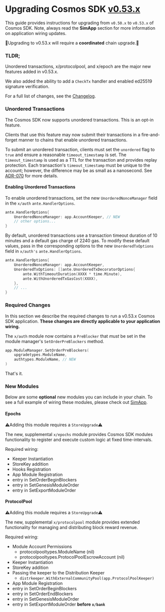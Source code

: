 # Upgrading Cosmos SDK [v0.53.x](https://github.com/cosmos/cosmos-sdk/releases/tag/v0.53.0)

This guide provides instructions for upgrading from `v0.50.x` to `v0.53.x` of Cosmos SDK.
Note, always read the **SimApp** section for more information on application wiring updates.

🚨Upgrading to v0.53.x will require a **coordinated** chain upgrade.🚨

### TLDR;

Unordered transactions, x/protocolpool, and x/epoch are the major new features added in v0.53.x.

We also added the ability to add a `CheckTx` handler and enabled ed25519 signature verification.

For a full list of changes, see the [Changelog](https://github.com/cosmos/cosmos-sdk/blob/release/v0.53.x/CHANGELOG.md).

### Unordered Transactions

The Cosmos SDK now supports unordered transactions. This is an opt-in feature.

Clients that use this feature may now submit their transactions in a fire-and-forget manner to chains that enable unordered transactions.

To submit an unordered transaction, clients must set the `unordered` flag to
`true` and ensure a reasonable `timeout_timestamp` is set. The `timeout_timestamp` is
used as a TTL for the transaction and provides replay protection. Each transaction's `timeout_timestamp` must be
unique to the account; however, the difference may be as small as a nanosecond. See [ADR-070](https://github.com/cosmos/cosmos-sdk/blob/main/docs/architecture/adr-070-unordered-transactions.md) for more details.

#### Enabling Unordered Transactions

To enable unordered transactions, set the new `UnorderedNonceManager` field in the `x/auth` `ante.HandlerOptions`.

```go
ante.HandlerOptions{
    UnorderedNonceManager: app.AccountKeeper, // NEW
    // other options...
}
```

By default, unordered transactions use a transaction timeout duration of 10 minutes and a default gas charge of 2240 gas.
To modify these default values, pass in the corresponding options to the new `UnorderedTxOptions` field in `x/auth's` `ante.HandlerOptions`.

```go
ante.HandlerOptions{
    UnorderedNonceManager: app.AccountKeeper,
    UnorderedTxOptions: []ante.UnorderedTxDecoratorOptions{
        ante.WithTimeoutDuration(XXXX * time.Minute),
        ante.WithUnorderedTxGasCost(XXXX),
    },
	// ... 
}	
```

### Required Changes

In this section we describe the required changes to run a v0.53.x Cosmos SDK application.
**These changes are directly applicable to your application wiring.**

The `x/auth` module now contains a `PreBlocker` that _must_ be set in the module manager's `SetOrderPreBlockers` method.

```go
app.ModuleManager.SetOrderPreBlockers(
    upgradetypes.ModuleName,
    authtypes.ModuleName, // NEW
)
```

That's it.

### New Modules

Below are some **optional** new modules you can include in your chain. 
To see a full example of wiring these modules, please check out [SimApp](https://github.com/cosmos/cosmos-sdk/blob/release/v0.53.x/simapp/app.go).

#### Epochs

⚠️Adding this module requires a `StoreUpgrade`⚠️

The new, supplemental `x/epochs` module provides Cosmos SDK modules functionality to register and execute custom logic at fixed time-intervals.

Required wiring:
- Keeper Instantiation
- StoreKey addition
- Hooks Registration 
- App Module Registration
- entry in SetOrderBeginBlockers
- entry in SetGenesisModuleOrder
- entry in SetExportModuleOrder

#### ProtocolPool

⚠️Adding this module requires a `StoreUpgrade`⚠️

The new, supplemental `x/protocolpool` module provides extended functionality for managing and distributing block reward revenue.

Required wiring:
- Module Account Permissions
  - protocolpooltypes.ModuleName (nil)
  - protocolpooltypes.ProtocolPoolEscrowAccount (nil)
- Keeper Instantiation
- StoreKey addition
- Passing the keeper to the Distribution Keeper
  - `distrkeeper.WithExternalCommunityPool(app.ProtocolPoolKeeper)`
- App Module Registration
- entry in SetOrderBeginBlockers
- entry in SetOrderEndBlockers
- entry in SetGenesisModuleOrder
- entry in SetExportModuleOrder **before `x/bank`**